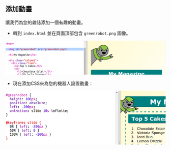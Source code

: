 ## 添加動畫

讓我們為您的雜誌添加一個有趣的動畫。

+ 轉到 `index.html` 並在頁面頂部包含 `greenrobot.png` 圖像。

![截圖](images/magazine-animation-image.png)

+ 現在添加CSS來為您的機器人設置動畫：

![截圖](images/magazine-animation-css.png)